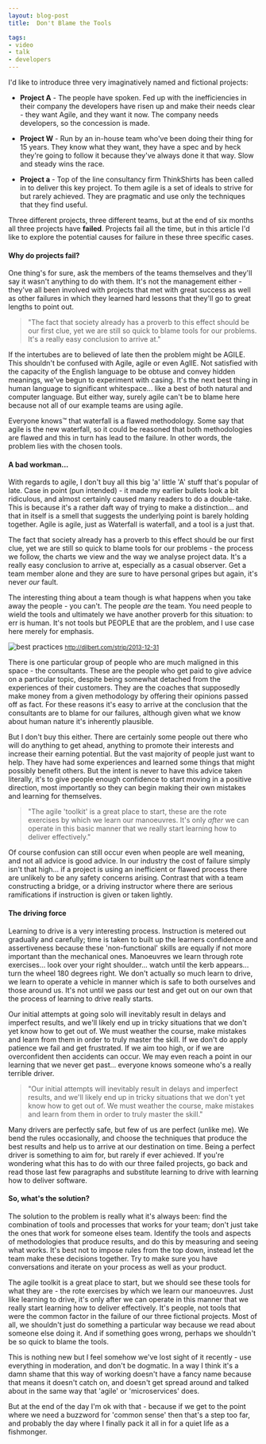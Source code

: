 ```yaml
---
layout: blog-post
title:  Don't Blame the Tools

tags:
- video
- talk
- developers
---
```


I'd like to introduce three very imaginatively named and fictional projects:

* **Project A** - The people have spoken. Fed up with the inefficiencies in their company the developers have risen up and make their needs clear - they want Agile, and they want it now. The company needs developers, so the concession is made.

* **Project W** - Run by an in-house team who've been doing their thing for 15 years. They know what they want, they have a spec and by heck they're going to follow it because they've always done it that way. Slow and steady wins the race.

* **Project a** - Top of the line consultancy firm ThinkShirts has been called in to deliver this key project. To them agile is a set of ideals to strive for but rarely achieved. They are pragmatic and use only the techniques that they find useful.

Three different projects, three different teams, but at the end of six months all three projects have **failed**. Projects fail all the time, but in this article I'd like to explore the potential causes for failure in these three specific cases.
<!--more-->
#### Why do projects fail?

One thing's for sure, ask the members of the teams themselves and they'll say it wasn't anything to do with them. 
It's not the management either - they've all been involved with projects that met with great success as well as other failures in which they learned hard lessons that they'll go to great lengths to point out.

<blockquote class="hero">"The fact that society already has a proverb to this effect should be our first clue, yet we are still so quick to blame tools for our problems. It's a really easy conclusion to arrive at."</blockquote>

If the intertubes are to believed of late then the problem might be AGILE. This shouldn't be confused with Agile, agile or even AgIlE. Not satisfied with the capacity of the English language to be obtuse and convey hidden meanings, we've begun to experiment with casing. It's the next best thing in human language to significant whitespace... like a best of both natural and computer language. But either way, surely agile can't be to blame here because not all of our example teams are using agile. 

Everyone knows™ that waterfall is a flawed methodology. Some say that agile is the new waterfall, so it could be reasoned that both methodologies are flawed and this in turn has lead to the failure. In other words, the problem lies with the chosen tools.

#### A bad workman...

With regards to agile, I don't buy all this big 'a' little 'A' stuff that's popular of late. Case in point (pun intended) - it made my earlier bullets look a bit ridiculous, and almost certainly caused many readers to do a double-take. This is because it's a rather daft way of trying to make a distinction... and that in itself is a smell that suggests the underlying point is barely holding together. Agile is agile, just as Waterfall is waterfall, and a tool is a just that.

The fact that society already has a proverb to this effect should be our first clue, yet we are still so quick to blame tools for our problems - the process we follow, the charts we view and the way we analyse project data. It's a really easy conclusion to arrive at, especially as a casual observer. Get a team member alone and they are sure to have personal gripes but again, it's never *our* fault. 

The interesting thing about a team though is what happens when you take away the people - you can't. The people _are_ the team. You need people to wield the tools and ultimately we have another proverb for this situation: to err is human. It's not tools but PEOPLE that are the problem, and I use case here merely for emphasis.

<div class="attributed-image responsive-image"><img class="center-block" src="{{ "assets/img/dont-blame-tools/best practices.gif" | prepend: site.baseurl }}" alt="best practices" />
<small class="pull-right"><a href="http://dilbert.com/strip/2013-12-31">http://dilbert.com/strip/2013-12-31</a></small></div>

There is one particular group of people who are much maligned in this space - the consultants. These are the people who get paid to give advice on a particular topic, despite being somewhat detached from the experiences of their customers. They are the coaches that supposedly make money from a given methodology by offering their opinions passed off as fact. For these reasons it's easy to arrive at the conclusion that the consultants are to blame for our failures, although given what we know about human nature it's inherently plausible.

But I don't buy this either. There are certainly some people out there who will do anything to get ahead, anything to promote their interests and increase their earning potential. But the vast majority of people just want to help. They have had some experiences and learned some things that might possibly benefit others. But the intent is never to have this advice taken literally, it's to give people enough confidence to start moving in a positive direction, most importantly so they can begin making their own mistakes and learning for themselves.

<blockquote class="hero">"The agile 'toolkit' is a great place to start, these are the rote exercises by which we learn our manoeuvres. It's only <em>after</em> we can operate in this basic manner that we really start learning how to deliver effectively."</blockquote>

Of course confusion can still occur even when people are well meaning, and not all advice is good advice. In our industry the cost of failure simply isn't that high... if a project is using an inefficient or flawed process there are unlikely to be any safety concerns arising. Contrast that with a team constructing a bridge, or a driving instructor where there are serious ramifications if instruction is given or taken lightly.

#### The driving force

Learning to drive is a very interesting process. Instruction is metered out gradually and carefully; time is taken to built up the learners confidence and assertiveness because these 'non-functional' skills are equally if not more important than the mechanical ones. Manoeuvres we learn through rote exercises... look over your right shoulder... watch until the kerb appears... turn the wheel 180 degrees right. We don't actually so much learn to drive, we learn to operate a vehicle in manner which is safe to both ourselves and those around us. It's not until we pass our test and get out on our own that the process of learning to drive really starts.

Our initial attempts at going solo will inevitably result in delays and imperfect results, and we'll likely end up in tricky situations that we don't yet know how to get out of. We must weather the course, make mistakes and learn from them in order to truly master the skill. If we don't do apply patience we fail and get frustrated. If we aim too high, or if we are overconfident then accidents can occur. We may even reach a point in our learning that we never get past... everyone knows someone who's a really terrible driver.

<blockquote class="hero">"Our initial attempts will inevitably result in delays and imperfect results, and we'll likely end up in tricky situations that we don't yet know how to get out of. We must weather the course, make mistakes and learn from them in order to truly master the skill."</blockquote>

Many drivers are perfectly safe, but few of us are perfect (unlike me). We bend the rules occasionally, and choose the techniques that produce the best results and help us to arrive at our destination on time. Being a perfect driver is something to aim for, but rarely if ever achieved. If you're wondering what this has to do with our three failed projects, go back and read those last few paragraphs and substitute learning to drive with learning how to deliver software.

#### So, what's the solution?

The solution to the problem is really what it's always been: find the combination of tools and processes that works for your team; don't just take the ones that work for someone elses team. Identify the tools and aspects of methodologies that produce results, and do this by measuring and seeing what works. It's best not to impose rules from the top down, instead let the team make these decisions together. Try to make sure you have conversations and iterate on your process as well as your product.

The agile toolkit is a great place to start, but we should see these tools for what they are - the rote exercises by which we learn our manoeuvres. Just like learning to drive, it's only after we can operate in this manner that we really start learning how to deliver effectively. It's people, not tools that were the common factor in the failure of our three fictional projects. Most of all, we shouldn't just do something a particular way because we read about someone else doing it. And if something goes wrong, perhaps we shouldn't be so quick to blame the tools.

This is nothing new but I feel somehow we've lost sight of it recently - use everything in moderation, and don't be dogmatic. In a way I think it's a damn shame that this way of working doesn't have a fancy name because that means it doesn't catch on, and doesn't get spread around and talked about in the same way that 'agile' or 'microservices' does. 

But at the end of the day I'm ok with that - because if we get to the point where we need a buzzword for 'common sense' then that's a step too far, and probably the day where I finally pack it all in for a quiet life as a fishmonger.
